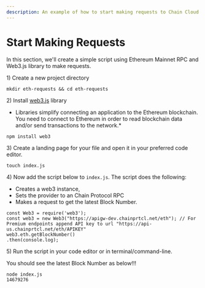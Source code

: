 ```yaml
---
description: An example of how to start making requests to Chain Cloud Ethereum RPC
---
```


# Start Making Requests

In this section, we'll create a simple script using Ethereum Mainnet RPC and Web3.js library to make requests.

1\) Create a new project directory

```
mkdir eth-requests && cd eth-requests
```

2\) Install [web3.js](https://web3js.readthedocs.io/en/v1.2.7/index.html) library

* Libraries simplify connecting an application to the Ethereum blockchain. You need to connect to Ethereum in order to read blockchain data and/or send transactions to the network.\*

```
npm install web3
```

3\) Create a landing page for your file and open it in your preferred code editor.

```
touch index.js 
```

4\) Now add the script below to `index.js`. The script does the following:

* Creates a web3 instance,
* Sets the provider to an Chain Protocol RPC
* Makes a request to get the latest Block Number.

```
const Web3 = require('web3');
const web3 = new Web3("https://apigw-dev.chainprtcl.net/eth"); // For Premium endpoints append API key to url "https://api-us.chainprtcl.net/eth/APIKEY"
web3.eth.getBlockNumber()
.then(console.log);
```

5\) Run the script in your code editor or in terminal/command-line.

You should see the latest Block Number as below!!!

```
node index.js
14679276
```